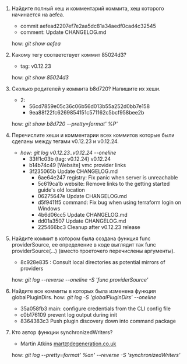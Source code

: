 1. Найдите полный хеш и комментарий коммита, хеш которого начинается на aefea.
	- commit aefead2207ef7e2aa5dc81a34aedf0cad4c32545
	- comment: Update CHANGELOG.md

	how: _git show aefea_

2. Какому тегу соответствует коммит 85024d3?
	- tag: v0.12.23

	how: _git show 85024d3_

3. Сколько родителей у коммита b8d720? Напишите их хеши.
	- 2:
		- 56cd7859e05c36c06b56d013b55a252d0bb7e158 
		- 9ea88f22fc6269854151c571162c5bcf958bee2b

	how: _git show b8d720 --pretty=format' %P'_

4. Перечислите хеши и комментарии всех коммитов которые были сделаны между тегами v0.12.23 и v0.12.24.
	- _how: git log v0.12.23..v0.12.24 --oneline_
		- 33ff1c03b (tag: v0.12.24) v0.12.24
		- b14b74c49 [Website] vmc provider links
		- 3f235065b Update CHANGELOG.md
	        - 6ae64e247 registry: Fix panic when server is unreachable
        	- 5c619ca1b website: Remove links to the getting started guide's old location
	        - 06275647e Update CHANGELOG.md
        	- d5f9411f5 command: Fix bug when using terraform login on Windows
	        - 4b6d06cc5 Update CHANGELOG.md
        	- dd01a3507 Update CHANGELOG.md
	        - 225466bc3 Cleanup after v0.12.23 release

5. Найдите коммит в котором была создана функция func providerSource, ее определение в коде выглядит так func providerSource(...) (вместо троеточего перечислены аргументы).
	- 8c928e835 : Consult local directories as potential mirrors of providers

	how: _git log --reverse --oneline -S 'func providerSource'_

6. Найдите все коммиты в которых была изменена функция globalPluginDirs.
	how: _git log -S 'globalPluginDirs' --oneline_

	- 35a058fb3 main: configure credentials from the CLI config file
	- c0b176109 prevent log output during init
	- 8364383c3 Push plugin discovery down into command package

7. Кто автор функции synchronizedWriters?
	- Martin Atkins mart@degeneration.co.uk

	how: _git log --pretty=format' %an' --reverse -S 'synchronizedWriters'_
